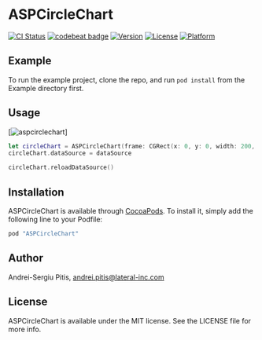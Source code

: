 # ASPCircleChart

[![CI Status](http://img.shields.io/travis/andreipitis/ASPCircleChart.svg?style=flat)](https://travis-ci.org/andreipitis/ASPCircleChart)
[![codebeat badge](https://codebeat.co/badges/ae8dea35-f040-41fb-b996-63f62dc855b6)](https://codebeat.co/projects/github-com-andreipitis-aspcirclechart)
[![Version](https://img.shields.io/cocoapods/v/ASPCircleChart.svg?style=flat)](http://cocoapods.org/pods/ASPCircleChart)
[![License](https://img.shields.io/cocoapods/l/ASPCircleChart.svg?style=flat)](http://cocoapods.org/pods/ASPCircleChart)
[![Platform](https://img.shields.io/cocoapods/p/ASPCircleChart.svg?style=flat)](http://cocoapods.org/pods/ASPCircleChart)

## Example

To run the example project, clone the repo, and run `pod install` from the Example directory first.

## Usage

[![aspcirclechart](https://cloud.githubusercontent.com/assets/8778656/16629418/42a66dce-43be-11e6-9578-4e09df8c584b.gif)]

```swift
let circleChart = ASPCircleChart(frame: CGRect(x: 0, y: 0, width: 200, height: 200))
circleChart.dataSource = dataSource

circleChart.reloadDataSource()
```

## Installation

ASPCircleChart is available through [CocoaPods](http://cocoapods.org). To install
it, simply add the following line to your Podfile:

```ruby
pod "ASPCircleChart"
```

## Author

Andrei-Sergiu Pitis, andrei.pitis@lateral-inc.com

## License

ASPCircleChart is available under the MIT license. See the LICENSE file for more info.
